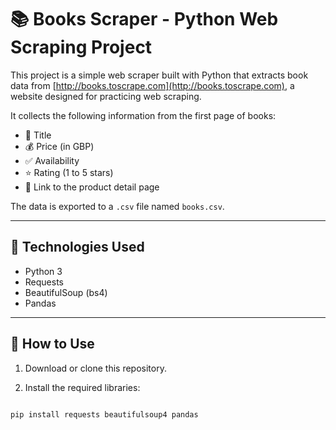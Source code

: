 # 📚 Books Scraper - Python Web Scraping Project

This project is a simple web scraper built with Python that extracts book data from [http://books.toscrape.com](http://books.toscrape.com), a website designed for practicing web scraping.

It collects the following information from the first page of books:

- 📘 Title
- 💰 Price (in GBP)
- ✅ Availability
- ⭐ Rating (1 to 5 stars)
- 🔗 Link to the product detail page

The data is exported to a `.csv` file named `books.csv`.

---

## 🔧 Technologies Used

- Python 3
- Requests
- BeautifulSoup (bs4)
- Pandas

---

## 🚀 How to Use

1. Download or clone this repository.

2. Install the required libraries:

```bash

pip install requests beautifulsoup4 pandas
